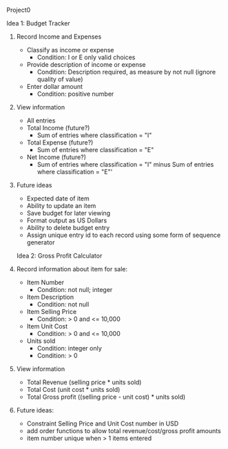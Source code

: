 Project0

  Idea 1:  Budget Tracker

1. Record Income and Expenses
    - Classify as income or expense
      - Condition:  I or E only valid choices
    - Provide description of income or expense
      - Condition:  Description required, as measure by not null (ignore quality of value)
    - Enter dollar amount
      - Condition:  positive number
2. View information
    - All entries
    - Total Income (future?)
      - Sum of entries where classification = "I"
    - Total Expense (future?)
      - Sum of entries where classification = "E"
    - Net Income (future?)
      - Sum of entries where classification = "I" minus Sum of entries where classification = "E"'
3. Future ideas
    - Expected date of item
    - Ability to update an item
    - Save budget for later viewing
    - Format output as US Dollars
    - Ability to delete budget entry
    - Assign unique entry id to each record using some form of sequence generator


   Idea 2: Gross Profit Calculator
1. Record information about item for sale:
   - Item Number
     - Condition: not null; integer
   - Item Description
     - Condition: not null
   - Item Selling Price
     - Condition: > 0 and <= 10,000
   - Item Unit Cost
     - Condition: > 0 and <= 10,000
   - Units sold
     - Condition: integer only
     - Condition: > 0
2. View information
   - Total Revenue (selling price * units sold)
   - Total Cost (unit cost * units sold)
   - Total Gross profit ((selling price - unit cost) * units sold)
3. Future ideas:
   - Constraint Selling Price and Unit Cost number in USD
   - add order functions to allow total revenue/cost/gross profit amounts
   - item number unique when > 1 items entered
